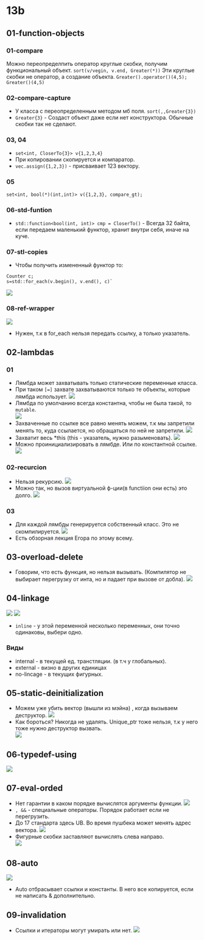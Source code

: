 # 13b
## 01-function-objects
### 01-compare
Можно переопределпить оператор круглые скобки, получим функциональный объект.
`sort(v/vegin, v.end, Greater(*))` 
Эти круглые скобки не оператор, а создание объекта.
`Greater().operator()(4,5);`  
`Greater()(4,5)`   
### 02-compare-capture
- У класса с переопределенным методом мб поля.
`sort(,,Greater{3})`
- `Greater{3}` - Создаст объект даже если нет конструктора. Обычные скобки так не сделают. 
### 03, 04
- `set<int, CloserTo{3}> v{1,2,3,4}`	
- При копировании скопируется и компаратор.
- `vec.assign({1,2,3})` - присваивает 123 вектору.
### 05
`set<int, bool(*)(int,int)> v({1,2,3}, compare_gt);`
### 06-std-funtion
- `std::function<bool(int, int)> cmp = CloserTo()` - Всегда 32 байта, если передаем маленький функтор, хранит внутри себя, иначе на куче.
### 07-stl-copies
- Чтобы получить измененный функтор то:
```с++
Counter c;
s=std::for_each(v.begin(), v.end(), c)`
```
![](.conspect15_nov_images/1.png)

### 08-ref-wrapper
![](.conspect15_nov_images/9d7b2448.png)
- Нужен, т.к в for_each нельзя передать ссылку, а только указатель. 
## 02-lambdas
### 01
- Лямбда может захватывать только статические переменные класса. 
- При таком `[=]` захвате захватываются только те объекты, которые лямбда использует.
![](.conspect15_nov_images/fa198b45.png)
- Лямбда по умолчанию всегда константна, чтобы не была такой, то `mutable`.  
![](.conspect15_nov_images/3894c569.png)
- Захваченные по ссылке все равно менять можем, т.к мы запретили менять то, куда ссылается, но обращаться по ней не запретили.
![](.conspect15_nov_images/048702e9.png)
- Захватит весь *this (this - указатель, нужно разыменовать).
![](.conspect15_nov_images/d6a8f6d0.png)
- Можно проинициализировать в лямбде. Или по константной ссылке. 
![](.conspect15_nov_images/59d1c138.png)
### 02-recurcion
- Нельзя рекурсию.
![](.conspect15_nov_images/e9fb0f95.png)
- Можно так, но вызов виртуальной ф-ции(в functiion они есть) это долго.
![](.conspect15_nov_images/ec04d18f.png)
### 03
- Для каждой лямбды генерируется собственный класс. Это не скомпилируется.
![](.conspect15_nov_images/f44f5ae0.png)
- Есть обзорная лекция Егора по этому всему.
## 03-overload-delete
- Говорим, что есть функция, но нельзя вызывать. (Компилятор не выбирает перегрузку от инта, но и падает при вызове от добла).
![](.conspect15_nov_images/a2191571.png)
## 04-linkage
![](.conspect15_nov_images/aacd76dc.png)
![](.conspect15_nov_images/8814a7ec.png)
- `inline` - у этой переменной несколько переменных, они точно одинаковы, выбери одно.
### Виды
- internal - в текущей ед. транстляции. (в т.ч у глобальных).
- external - визно в других единицах
- no-lincage - в текущих фигурных.

## 05-static-deinitialization
- Можем уже убить вектор (вышли из мэйна) , когда вызываем деструктор.
![](.conspect15_nov_images/5011f486.png)
- Как бороться? Никогда не удалять. Unique_ptr тоже нельзя, т.к у него тоже нужно деструктор вызвать.  
![](.conspect15_nov_images/56d8d870.png)

## 06-typedef-using
![](.conspect15_nov_images/a6982535.png)
## 07-eval-orded
- Нет гарантии в каком порядке вычислятся аргументы функции. 
![](.conspect15_nov_images/23cfda9a.png)
- `, &&` - специальные операторы. Порядок работает если не перегрузить.
- До 17 стандарта здесь UB. Во время пушбека может менять адрес вектора.
![](.conspect15_nov_images/58b0fe67.png)
- Фигурные скобки заставляют вычислять слева направо.  
![](.conspect15_nov_images/cf126c92.png)
## 08-auto
![](.conspect15_nov_images/16c8f2de.png)
- Auto отбрасывает ссылки и константы. В него все копируется, если не написать & дополнительно.
## 09-invalidation
- Ссылки и итераторы могут умирать или нет.
![](.conspect15_nov_images/da71541a.png)
